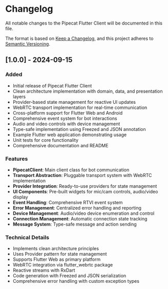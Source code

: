 # Changelog

All notable changes to the Pipecat Flutter Client will be documented in this file.

The format is based on [Keep a Changelog](https://keepachangelog.com/en/1.0.0/),
and this project adheres to [Semantic Versioning](https://semver.org/spec/v2.0.0.html).

## [1.0.0] - 2024-09-15

### Added

- Initial release of Pipecat Flutter Client
- Clean architecture implementation with domain, data, and presentation layers
- Provider-based state management for reactive UI updates
- WebRTC transport implementation for real-time communication
- Cross-platform support for Flutter Web and Android
- Comprehensive event system for bot interactions
- Audio and video controls with device management
- Type-safe implementation using Freezed and JSON annotation
- Example Flutter web application demonstrating usage
- Unit tests for core functionality
- Comprehensive documentation and README

### Features

- **PipecatClient**: Main client class for bot communication
- **Transport Abstraction**: Pluggable transport system with WebRTC implementation
- **Provider Integration**: Ready-to-use providers for state management
- **UI Components**: Pre-built widgets for mic/cam controls, audio/video display
- **Event Handling**: Comprehensive RTVI event system
- **Error Management**: Centralized error handling and reporting
- **Device Management**: Audio/video device enumeration and control
- **Connection Management**: Automatic connection state tracking
- **Message System**: Type-safe message and action sending

### Technical Details

- Implements clean architecture principles
- Uses Provider pattern for state management
- Supports Flutter Web as primary platform
- WebRTC integration via flutter_webrtc package
- Reactive streams with RxDart
- Code generation with Freezed and JSON serialization
- Comprehensive error handling with custom exception types